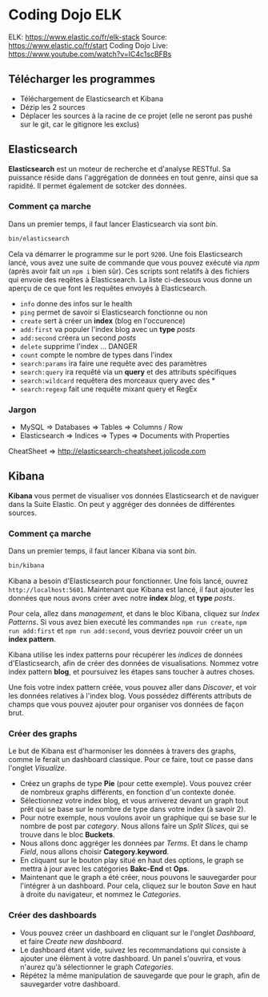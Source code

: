 # Coding Dojo ELK

ELK: https://www.elastic.co/fr/elk-stack
Source: https://www.elastic.co/fr/start
Coding Dojo Live: https://www.youtube.com/watch?v=IC4c1scBFBs

## Télécharger les programmes
- Téléchargement de Elasticsearch et Kibana
- Dézip les 2 sources
- Déplacer les sources à la racine de ce projet (elle ne seront pas pushé sur le git, car le gitignore les exclus)

## Elasticsearch
**Elasticsearch** est un moteur de recherche et d'analyse RESTful. Sa puissance réside dans l'aggrégation de données en tout genre, ainsi que sa rapidité. Il permet également de sotcker des données.

### Comment ça marche
Dans un premier temps, il faut lancer Elasticsearch via sont *bin*.
```sh
bin/elasticsearch
```
Cela va démarrer le programme sur le port `9200`.
Une fois Elasticsearch lancé, vous avez une suite de commande que vous pouvez exécuté via *npm* (après avoir fait un `npm i` bien sûr).
Ces scripts sont relatifs à des fichiers qui envoie des reqêtes à Elasticsearch. La liste ci-dessous vous donne un aperçu de ce que font les requêtes envoyés à Elasticsearch.
- `info` donne des infos sur le health
- `ping` permet de savoir si Elasticsearch fonctionne ou non
- `create` sert à créer un **index** (blog en l'occurence)
- `add:first` va populer l'index blog avec un **type** *posts*
- `add:second` créera un second *posts*
- `delete` supprime l'index ... DANGER
- `count` compte le nombre de types dans l'index
- `search:params` ira faire une requête avec des paramètres
- `search:query` ira requêté via un **query** et des attributs spécifiques
- `search:wildcard` requêtera des morceaux query avec des *
- `search:regexp` fait une requête mixant query et RegEx

### Jargon
- MySQL => Databases => Tables => Columns / Row
- Elasticsearch => Indices => Types => Documents with Properties

CheatSheet => http://elasticsearch-cheatsheet.jolicode.com

## Kibana
**Kibana** vous permet de visualiser vos données Elasticsearch et de naviguer dans la Suite Elastic. On peut y aggréger des données de différentes sources.

### Comment ça marche
Dans un premier temps, il faut lancer Kibana via sont *bin*.
```sh
bin/kibana
```
Kibana a besoin d'Elasticsearch pour fonctionner. Une fois lancé, ouvrez `http://localhost:5601`.
Maintenant que Kibana est lancé, il faut ajouter les données que nous avons créer avec notre **index** *blog*, et **type** *posts*.

Pour cela, allez dans *management*, et dans le bloc Kibana, cliquez sur *Index Patterns*. Si vous avez bien executé les commandes `npm run create`, `npm run add:first` et `npm run add:second`, vous devriez pouvoir créer un un **index pattern**.

Kibana utilise les index patterns pour récupérer les *indices* de données d'Elasticsearch, afin de créer des données de visualisations. Nommez votre index pattern **blog**, et poursuivez les étapes sans toucher à autres choses.

Une fois votre index pattern créée, vous pouvez aller dans *Discover*, et voir les données relatives à l'index blog. Vous possédez différents attributs de champs que vous pouvez ajouter pour organiser vos données de façon brut.

### Créer des graphs

Le but de Kibana est d'harmoniser les données à travers des graphs, comme le ferait un dashboard classique. Pour ce faire, tout ce passe dans l'onglet *Visualize*.

- Créez un graphs de type **Pie** (pour cette exemple). Vous pouvez créer de nombreux graphs différents, en fonction d'un contexte donée.
- Sélectionnez votre index blog, et vous arriverez devant un graph tout prêt qui se base sur le nombre de type dans votre index (à savoir 2).
- Pour notre exemple, nous voulons avoir un graphique qui se base sur le nombre de post par *category*. Nous allons faire un *Split Slices*, qui se trouve dans le bloc **Buckets**.
- Nous allons donc aggréger les données par *Terms*. Et dans le champ *Field*, nous allons choisir **Category.keyword**.
- En cliquant sur le bouton play situé en haut des options, le graph se mettra à jour avec les catégories **Bakc-End** et **Ops**.
- Maintenant que le graph a été créer, nous pouvons le sauvegarder pour l'intégrer à un dashboard. Pour cela, cliquez sur le bouton *Save* en haut à droite du navigateur, et nommez le *Categories*.

### Créer des dashboards

- Vous pouvez créer un dashboard en cliquant sur le l'onglet *Dashboard*, et faire *Create new dashboard*.
- Le dashboard étant vide, suivez les recommandations qui consiste à ajouter une élèment à votre dashboard. Un panel s'ouvrira, et vous n'aurez qu'à sélectionner le graph *Categories*.
- Répétez la même manipulation de sauvegarde que pour le graph, afin de sauvegarder votre dashboard.
